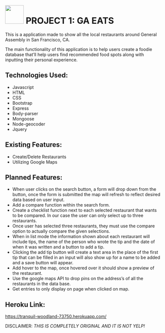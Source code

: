 # <img src="http://guidedlaunch.com/blog/wp-content/uploads/2013/06/No-Yelp.gif" width="60"> PROJECT 1: GA EATS

This is a application made to show all the local restaurants around General Assembly in San Francisco, CA.

The main functionality of this application is to help users create a foodie database that’ll help users find recommended food spots along with inputting their personal experience.

## Technologies Used:
* Javascript
* HTML
* CSS
* Bootstrap
* Express
* Body-parser
* Mongoose
* Node-geocoder
* Jquery

## Existing Features:
* Create/Delete Restaurants
* Utilizing Google Maps

## Planned Features:
* When user clicks on the search button, a form will drop down from the button, once the form is submitted the map will refresh to reflect desired data based on user input.
* Add a compare function within the search form.
* Create a checklist function next to each selected restaurant that wants to be compared. In our case the user can only select up to three restaurants.
* Once user has selected three restaurants, they must use the compare option to actually compare the given selections.
* When in list mode the information shown about each restaurant will include tips, the name of the person who wrote the tip and the date of when it was written and a button to add a tip.
* Clicking the add tip button will create a text area in the place of the first tip that can be filled in an input will also show up for a name to be added and a save button will appear.
* Add hover to the map, once hovered over it should show a preview of the restaurant.
* Use the  google maps API to drop pins on the address’s of all the restaurants in the data base.
* Get entries to only display on page when clicked on map.

## Heroku Link:

https://tranquil-woodland-73750.herokuapp.com/


DISCLAIMER:
*THIS IS COMPLETELY ORIGINAL AND IT IS NOT YELP!*
